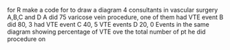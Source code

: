 for R
make a code for to draw a diagram
4 consultants in vascular surgery A,B,C and D
A did 75 varicose vein procedure, one of them had VTE event 
B did 80, 3 had VTE event
C 40, 5 VTE events
D 20, 0 Events
in the same diagram showing percentage of VTE ove the total number of pt he did procedure on 

